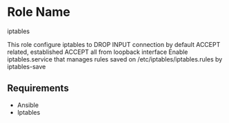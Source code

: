 Role Name
=========
iptables 

This role configure iptables to DROP INPUT connection by default
ACCEPT related, established
ACCEPT all from loopback interface
Enable iptables.service that manages rules saved on /etc/iptables/iptables.rules
by iptables-save

Requirements
------------
* Ansible
* Iptables

